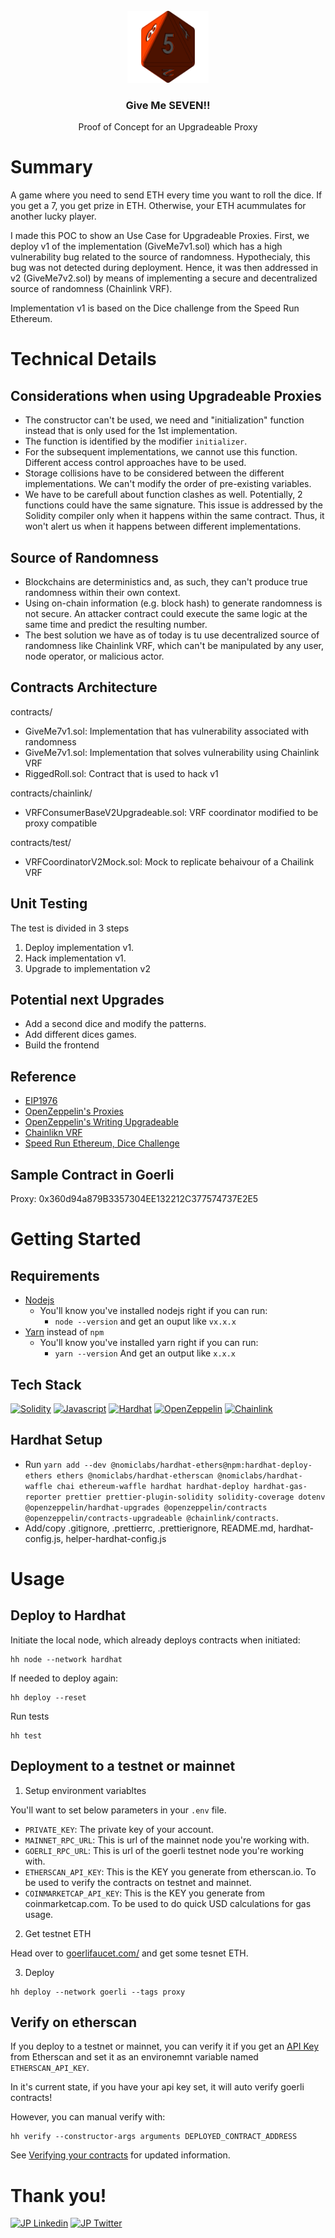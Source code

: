 <!-- PROJECT LOGO -->
<br />
<div align="center">
  <a href="https://github.com/0xJayPi/give-me-7">
    <img src="octahedron.png" alt="Logo" width="130" height="115">
  </a>

  <h3 align="center">Give Me SEVEN!!</h3>

  <p align="center">
    Proof of Concept for an Upgradeable Proxy
  </p>
</div>

# Summary

A game where you need to send ETH every time you want to roll the dice. If you get a 7, you get prize in ETH. Otherwise, your ETH acummulates for another lucky player.

I made this POC to show an Use Case for Upgradeable Proxies. First, we deploy v1 of the implementation (GiveMe7v1.sol) which has a high vulnerability bug related to the source of randomness. Hypothecialy, this bug was not detected during deployment. Hence, it was then addressed in v2 (GiveMe7v2.sol) by means of implementing a secure and decentralized source of randomness (Chainlink VRF).

Implementation v1 is based on the Dice challenge from the Speed Run Ethereum.

# Technical Details

## Considerations when using Upgradeable Proxies

* The constructor can't be used, we need and "initialization" function instead that is only used for the 1st implementation.
* The function is identified by the modifier ```initializer```.
* For the subsequent implementations, we cannot use this function. Different access control approaches have to be used.
* Storage collisions have to be considered between the different implementations. We can't modify the order of pre-existing variables.
* We have to be carefull about function clashes as well. Potentially, 2 functions could have the same signature. This issue is addressed by the Solidity compiler only when it happens within the same contract. Thus, it won't alert us when it happens between different implementations.

## Source of Randomness

* Blockchains are deterministics and, as such, they can't produce true randomness within their own context.
* Using on-chain information (e.g. block hash) to generate randomness is not secure. An attacker contract could execute the same logic at the same time and predict the resulting number.
* The best solution we have as of today is tu use decentralized source of randomness like Chainlink VRF, which can't be manipulated by any user, node operator, or malicious actor.

## Contracts Architecture

contracts/
* GiveMe7v1.sol: Implementation that has vulnerability associated with randomness
* GiveMe7v1.sol: Implementation that solves vulnerability using Chainlink VRF
* RiggedRoll.sol: Contract that is used to hack v1

contracts/chainlink/
* VRFConsumerBaseV2Upgradeable.sol: VRF coordinator modified to be proxy compatible

contracts/test/
* VRFCoordinatorV2Mock.sol: Mock to replicate behaivour of a Chailink VRF

## Unit Testing

The test is divided in 3 steps

1. Deploy implementation v1. 
2. Hack implementation v1. 
3. Upgrade to implementation v2

## Potential next Upgrades

* Add a second dice and modify the patterns.
* Add different dices games.
* Build the frontend

## Reference 

* [EIP1976](https://eips.ethereum.org/EIPS/eip-1967)
* [OpenZeppelin's Proxies](https://docs.openzeppelin.com/contracts/4.x/api/proxy)
* [OpenZeppelin's Writing Upgradeable](https://docs.openzeppelin.com/upgrades-plugins/1.x/writing-upgradeable)
* [Chainlikn VRF](https://docs.chain.link/vrf/v2/introduction/)
* [Speed Run Ethereum, Dice Challenge](https://speedrunethereum.com/challenge/dice-game)

## Sample Contract in Goerli

Proxy: 0x360d94a879B3357304EE132212C377574737E2E5

# Getting Started

## Requirements

- [Nodejs](https://nodejs.org/en/)
  - You'll know you've installed nodejs right if you can run:
    - `node --version` and get an ouput like `vx.x.x`
- [Yarn](https://classic.yarnpkg.com/lang/en/docs/install/) instead of `npm`
  - You'll know you've installed yarn right if you can run:
    - `yarn --version` And get an output like `x.x.x`

## Tech Stack

[![Solidity](https://img.shields.io/badge/Solidity-00BFFF?style=for-the-badge&logo=Solidity&logoColor=black)](https://docs.soliditylang.org/en/v0.8.17/)
[![Javascript](https://img.shields.io/badge/javascript-FFFF00?style=for-the-badge&logo=javascript&logoColor=black)](https://developer.mozilla.org/en-US/docs/Web/JavaScript)
[![Hardhat](https://img.shields.io/badge/Hardhat-FFFF00?style=for-the-badge)](https://hardhat.org/docs)
[![OpenZeppelin](https://img.shields.io/badge/openzeppelin-0000FF?style=for-the-badge)](https://docs.openzeppelin.com)
[![Chainlink](https://img.shields.io/badge/chainlink-FFFFFF?style=for-the-badge)](https://docs.chain.link/ethereum/)

## Hardhat Setup

* Run ```yarn add --dev @nomiclabs/hardhat-ethers@npm:hardhat-deploy-ethers ethers @nomiclabs/hardhat-etherscan @nomiclabs/hardhat-waffle chai ethereum-waffle hardhat hardhat-deploy hardhat-gas-reporter prettier prettier-plugin-solidity solidity-coverage dotenv @openzeppelin/hardhat-upgrades @openzeppelin/contracts @openzeppelin/contracts-upgradeable @chainlink/contracts```.
* Add/copy .gitignore, .prettierrc, .prettierignore, README.md, hardhat-config.js, helper-hardhat-config.js

# Usage

## Deploy to Hardhat

Initiate the local node, which already deploys contracts when initiated:
```
hh node --network hardhat
```
If needed to deploy again:
```
hh deploy --reset
```
Run tests
```
hh test
```

## Deployment to a testnet or mainnet

1. Setup environment variabltes

You'll want to set below parameters in your `.env` file.

* `PRIVATE_KEY`: The private key of your account.
* `MAINNET_RPC_URL`: This is url of the mainnet node you're working with.
* `GOERLI_RPC_URL`: This is url of the goerli testnet node you're working with.
* `ETHERSCAN_API_KEY`: This is the KEY you generate from etherscan.io. To be used to verify the contracts on testnet and mainnet.
* `COINMARKETCAP_API_KEY`: This is the KEY you generate from coinmarketcap.com. To be used to do quick USD calculations for gas usage.

2. Get testnet ETH

Head over to [goerlifaucet.com/](https://goerlifaucet.com/) and get some tesnet ETH. 

3. Deploy

```
hh deploy --network goerli --tags proxy
```

## Verify on etherscan

If you deploy to a testnet or mainnet, you can verify it if you get an [API Key](https://etherscan.io/myapikey) from Etherscan and set it as an environemnt variable named `ETHERSCAN_API_KEY`. 

In it's current state, if you have your api key set, it will auto verify goerli contracts!

However, you can manual verify with:

```
hh verify --constructor-args arguments DEPLOYED_CONTRACT_ADDRESS
```
See [Verifying your contracts](https://hardhat.org/hardhat-runner/docs/guides/verifying) for updated information.

# Thank you!

[![JP Linkedin](https://img.shields.io/badge/LinkedIn-0077B5?style=for-the-badge&logo=linkedin&logoColor=white)](https://www.linkedin.com/in/jpcampaya/)
[![JP Twitter](https://img.shields.io/badge/Twitter-1DA1F2?style=for-the-badge&logo=twitter&logoColor=white)](https://twitter.com/0xJayPi)

